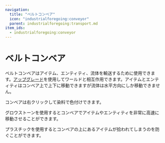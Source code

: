 ```yaml
---
navigation:
  title: "ベルトコンベア"
  icon: "industrialforegoing:conveyor"
  parent: industrialforegoing:transport.md
item_ids:
  - industrialforegoing:conveyor
---
```


# ベルトコンベア

ベルトコンベアはアイテム、エンティティ、流体を輸送するために使用できます。[アップグレード](../conveyor_upgrades.md)を使用してワールドと相互作用できます。アイテムとエンティティはコンベア上で上下に移動できますが流体は水平方向にしか移動できません。

コンベアは右クリックして染料で色付けできます。



<Recipe id="industrialforegoing:conveyor" />

<ItemImage id="minecraft:glowstone_dust" />

グロウストーンを使用するとコンベアでアイテムやエンティティを非常に高速に移動させることができます。

<ItemImage id="industrialforegoing:plastic" />

プラスチックを使用するとコンベアの上にあるアイテムが拾われてしまうのを防ぐことができます。


